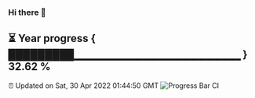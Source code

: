 ### Hi there 👋
⏳ Year progress { █████████▁▁▁▁▁▁▁▁▁▁▁▁▁▁▁▁▁▁▁▁▁ } 32.62 %
---
⏰ Updated on Sat, 30 Apr 2022 01:44:50 GMT
![Progress Bar CI](https://github.com/liununu/liununu/workflows/Progress%20Bar%20CI/badge.svg)
